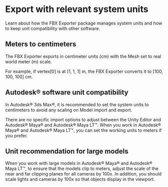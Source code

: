 # Export with relevant system units

Learn about how the FBX Exporter package manages system units and how to keep unit compatibility with other software.

## Meters to centimeters

The FBX Exporter exports in centimeter units (cm) with the Mesh set to real world meter (m) scale.

For example, if vertex[0] is at [1, 1, 1] m, the FBX Exporter converts it to [100, 100, 100] cm.

## Autodesk® software unit compatibility

In Autodesk® 3ds Max®, it is recommended to set the system units to centimeters to avoid any scaling on Model import and export.

There are no specific import options to adjust between the Unity Editor and Autodesk® Maya® and Autodesk® Maya LT™. When you work in Autodesk® Maya® and Autodesk® Maya LT™, you can set the working units to meters if you prefer.

## Unit recommendation for large models

When you work with large models in Autodesk® Maya® and Autodesk® Maya LT™, to ensure that the models clip to meters, adjust the scale of the near and far clipping planes for all cameras by 100x. In addition, you should scale lights and cameras by 100x so that objects display in the viewport.
